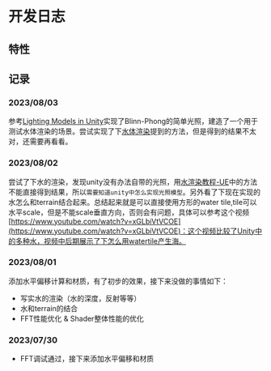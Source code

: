 # 开发日志

## 特性

## 记录

### 2023/08/03

参考[Lighting Models in Unity](https://www.jordanstevenstechart.com/lighting-models)实现了Blinn-Phong的简单光照，建造了一个用于测试水体渲染的场景。尝试实现了下[水体渲染](https://zhuanlan.zhihu.com/p/179249031)提到的方法，但是得到的结果不太对，还需要再看看。

### 2023/08/02

尝试了下水的渲染，发现unity没有办法自带的光照，用[水渲染教程-UE](https://www.youtube.com/watch?v=r68DnTMeFFQ)中的方法不能直接得到结果，所以`需要知道unity中怎么实现光照模型`。另外看了下现在实现的水怎么和terrain结合起来。总结起来就是可以直接使用方形的water tile,tile可以水平scale，但是不能scale垂直方向，否则会有问题，具体可以参考这个视频[https://www.youtube.com/watch?v=xGLbiVtVCOE](https://www.youtube.com/watch?v=xGLbiVtVCOE)：这个视频比较了Unity中的多种水，视频中后期展示了下怎么用watertile产生海。

### 2023/08/01

添加水平偏移计算和材质，有了初步的效果，接下来没做的事情如下：

* 写实水的渲染（水的深度，反射等等）
* 水和terrain的结合
* FFT性能优化 & Shader整体性能的优化

### 2023/07/30

* FFT调试通过，接下来添加水平偏移和材质